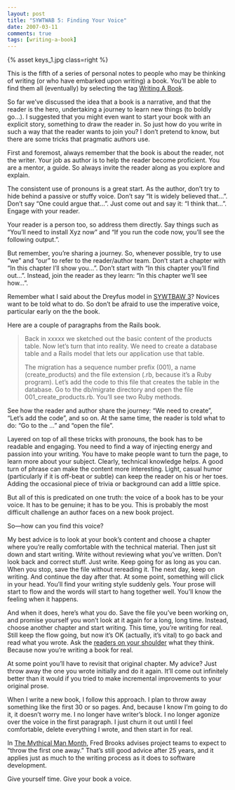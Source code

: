 ```yaml
---
layout: post
title: "SYWTWAB 5: Finding Your Voice"
date: 2007-03-11
comments: true
tags: [writing-a-book]
---
```




{% asset keys_1.jpg  class=right  %}

This is the fifth of a series of personal notes to people who may be
thinking of writing (or who have embarked upon writing) a book. You’ll
be able to find them all (eventually) by selecting the tag <a
href="http://pragdave.pragprog.com/pragdave/writing_a_book/index.html">Writing
A Book</a>.


So far we’ve discussed the idea that a book is a narrative, and that
the reader is the hero, undertaking a journey to learn new things (to
boldly go…). I suggested that you might even want to start your book
with an explicit story, something to draw the reader in. So just how
do you write in such a way that the reader wants to join you? I don’t
pretend to know, but there are some tricks that pragmatic authors use.


First and foremost, always remember that the book is about the reader,
not the writer. Your job as author is to help the reader become
proficient. You are a mentor, a guide. So always invite the reader
along as you explore and explain.


The consistent use of pronouns is a great start. As the author, don’t
try to hide behind a passive or stuffy voice. Don’t say “It is widely
believed that…”. Don’t say “One could argue that…”. Just come out and
say it: “I think that…”. Engage with your reader.


Your reader is a person too, so address them directly. Say things such
as “You’ll need to install Xyz now” and “If you run the code now,
you’ll see the following output.”.


But remember, you’re sharing a journey. So, whenever possible, try to
use “we” and “our” to refer to the reader/author team. Don’t start a
chapter with “In this chapter I’ll show you…”. Don’t start with “In
this chapter you’ll find out…”. Instead, join the reader as they
learn: “In this chapter we’ll see how…”.


Remember what I said about the Dreyfus model in
[SYWTBAW 3](/blog/2007/03/07/sywtwab-3-the-heros-journey-are-you-experienced/)?
Novices want to be told what to do. So don’t be afraid to use
the imperative voice, particular early on the the book.


Here are a couple of paragraphs from the Rails book.

> Back in xxxxx we sketched out the basic content of the products
> table. Now let’s turn that into reality. We need to create a database
> table and a Rails model that lets our application use that table.
>
> The
> migration has a sequence number prefix (001), a name
> (create_products) and the file extension (.rb, because it’s a Ruby
> program). Let’s add the code to this file that creates the table in
> the database. Go to the db/migrate directory and open the file
> 001_create_products.rb. You’ll see two Ruby methods.


See how the reader and author share the journey: “We need to create”,
“Let’s add the code”, and so on. At the same time, the reader is told
what to do: “Go to the …” and “open the file”.

Layered on top of all these tricks with pronouns, the book has to be
readable and engaging. You need to find a way of injecting energy and
passion into your writing. You have to make people want to turn the
page, to learn more about your subject. Clearly, technical knowledge
helps. A good turn of phrase can make the content more
interesting. Light, casual humor (particularly if it is off-beat or
subtle) can keep the reader on his or her toes. Adding the occasional
piece of trivia or background can add a little spice.

But all of this is predicated on one truth: the voice of a book has to
be your voice. It has to be genuine; it has to be you. This is
probably the most difficult challenge an author faces on a new book
project.

So—how can you find this voice?

My best advice is to look at your book’s content and choose a chapter
where you’re really comfortable with the technical material. Then just
sit down and start writing. Write without reviewing what you’ve
written. Don’t look back and correct stuff. Just write. Keep going for
as long as you can. When you stop, save the file without rereading
it. The next day, keep on writing. And continue the day after that. At
some point, something will click in your head. You’ll find your
writing style suddenly gels. Your prose will start to flow and the
words will start to hang together well. You’ll know the feeling when
it happens.


And when it does, here’s what you do. Save the file you’ve been
working on, and promise yourself you won’t look at it again for a
long, long time. Instead, choose another chapter and start
writing. This time, you’re writing for real. Still keep the flow
going, but now it’s OK (actually, it’s vital) to go back and read what
you wrote. Ask the [readers on your
shoulder](/blog/2007/03/08/sywtwab-4-readers-on-your-shoulders/) what
they think. Because now you’re writing a book for real.

At some point you’ll have to revisit that original chapter. My advice?
Just throw away the one you wrote initially and do it again. It’ll
come out infinitely better than it would if you tried to make
incremental improvements to your original prose.

When I write a new book, I follow this approach. I plan to throw away
something like the first 30 or so pages. And, because I know I’m going
to do it, it doesn’t worry me. I no longer have writer’s block. I no
longer agonize over the voice in the first paragraph. I just churn it
out until I feel comfortable, delete everything I wrote, and then
start in for real.

In <a
href="http://www.amazon.com/Mythical-Man-Month-Software-Engineering-Anniversary/dp/0201835959/">The
Mythical Man Month</a>, Fred Brooks advises project teams to expect to
“throw the first one away.” That’s still good advice after 25 years,
and it applies just as much to the writing process as it does to
software development.

Give yourself time. Give your book a voice.
